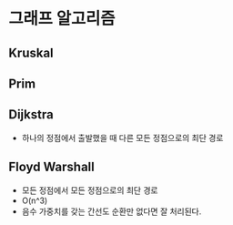 # 그래프 알고리즘


## Kruskal

## Prim

## Dijkstra
- 하나의 정점에서 출발했을 때 다른 모든 정점으로의 최단 경로

## Floyd Warshall
- 모든 정점에서 모든 정점으로의 최단 경로
- O(n^3)
- 음수 가중치를 갖는 간선도 순환만 없다면 잘 처리된다.

